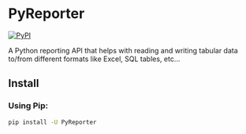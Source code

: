 # PyReporter
[![PyPI](https://img.shields.io/pypi/v/PyReporter)](https://pypi.org/project/PyReporter)

A Python reporting API that helps with reading and writing tabular data to/from different formats like Excel, SQL tables, etc...


## Install

### Using Pip:
```bash
pip install -U PyReporter
```
